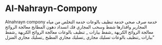 # Al-Nahrayn-Compony
Alnahrayn compony خدمة صرف صحي خدمة تنظيف بالوعات خدمة التخلص من مياه المجارير واقذارها شفط وسحب المجاري فك انسداد دهون المطابخ معالجة الروائح معالجة الروائح الكريهة _شفط بيارات _ تنظيف بالوعات معالجة الروائح الكريهة _شفط بيارات _تنظيف بالوعات تسليك مجاري _تسليك مجاري المطبخ _تسليك مجاري المنزل"
